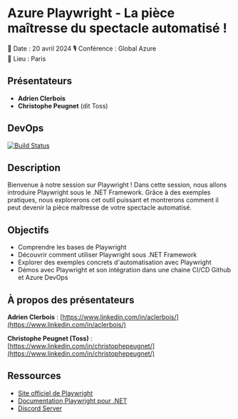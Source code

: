 # Azure Playwright - La pièce maîtresse du spectacle automatisé !

📅 Date : 20 avril 2024
🎙️ Conférence : Global Azure   
📍 Lieu : Paris

## Présentateurs

- **Adrien Clerbois**
- **Christophe Peugnet** (dit Toss)

## DevOps

[![Build Status](https://dev.azure.com/tartine-et-tech/2024-global-azure-paris/_apis/build/status%2FAClerbois.2024-global-azure-paris-playwright?branchName=main)](https://dev.azure.com/tartine-et-tech/2024-global-azure-paris/_build/latest?definitionId=5&branchName=main)

## Description

Bienvenue à notre session sur Playwright ! Dans cette session, nous allons introduire Playwright sous le .NET Framework. Grâce à des exemples pratiques, nous explorerons cet outil puissant et montrerons comment il peut devenir la pièce maîtresse de votre spectacle automatisé.

## Objectifs

- Comprendre les bases de Playwright
- Découvrir comment utiliser Playwright sous .NET Framework
- Explorer des exemples concrets d'automatisation avec Playwright
- Démos avec Playwright et son intégration dans une chaine CI/CD Github et Azure DevOps

## À propos des présentateurs

**Adrien Clerbois** : [https://www.linkedin.com/in/aclerbois/](https://www.linkedin.com/in/aclerbois/)

**Christophe Peugnet (Toss)** : [https://www.linkedin.com/in/christophepeugnet/](https://www.linkedin.com/in/christophepeugnet/)

## Ressources

- [Site officiel de Playwright](https://playwright.dev/)
- [Documentation Playwright pour .NET](https://playwright.dev/dotnet/docs/intro)
- [Discord Server](https://discord.com/servers/playwright-807756831384403968)
